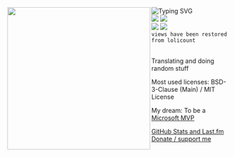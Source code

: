 <div align="center">
  <img align="left" width="325" height="325" src="https://anichar.lucmsilva.com">
  <!-- <a href="https://git.io/typing-svg"> -->
  <div align="left">
    <img src="https://readme-typing-svg.demolab.com?font=Roboto+Mono&weight=600&duration=2000&pause=1500&color=FFFFFF&background=1e242a&center=true&vCenter=true&random=false&width=420&lines=Welcome!+%F0%9F%92%9C;I+am+Lucas%2C+aka.+lucmsilva...;Nice+to+meet+you!;I+am+a+hobbyist+developer.;Check+out+my+website!;https%3A%2F%2Fwww.lucmsilva.com" alt="Typing SVG" />
    <div>
      <img src="https://img.shields.io/youtube/channel/subscribers/UCTRoy3MnTQAT0aT84KbUZ4Q?style=for-the-badge&logo=youtube)](https://www.youtube.com/channel/UCTRoy3MnTQAT0aT84KbUZ4Q?sub_confirmation=1">
      <img src="https://img.shields.io/youtube/channel/views/UCTRoy3MnTQAT0aT84KbUZ4Q?style=for-the-badge&logo=youtube)](https://www.youtube.com/channel/UCTRoy3MnTQAT0aT84KbUZ4Q/videos">
    </div>
    <div>
      <img src="https://img.shields.io/github/followers/lucmsilva651?style=for-the-badge&logo=github)](https://github.com/lucmsilva651/">
      <!-- base=3188 migrated from lolicount -->
      <img src="https://komarev.com/ghpvc/?username=lucmsilva651&style=for-the-badge&abbreviated=true&base=3188">
    </div>
    <code>views have been restored from lolicount</code>
    <br />
    <br />
    <p>Translating and doing random stuff</p>
    <p>Most used licenses: BSD-3-Clause (Main) / MIT License</p>
    <p>My dream: To be a <a href="https://mvp.microsoft.com/">Microsoft MVP</a></p>
    <a href="STATS.md">GitHub Stats and Last.fm</a>
    <br />
    <a href="https://www.lucmsilva.com/donate">Donate / support me</a>
  </div>
</div>
